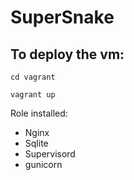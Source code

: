 # SuperSnake

## To deploy the vm:

`cd vagrant`

`vagrant up`

Role installed:

- Nginx
- Sqlite
- Supervisord
- gunicorn

